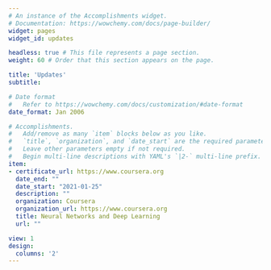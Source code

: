 ```yaml
---
# An instance of the Accomplishments widget.
# Documentation: https://wowchemy.com/docs/page-builder/
widget: pages
widget_id: updates

headless: true # This file represents a page section.
weight: 60 # Order that this section appears on the page.

title: 'Updates'
subtitle:

# Date format
#   Refer to https://wowchemy.com/docs/customization/#date-format
date_format: Jan 2006

# Accomplishments.
#   Add/remove as many `item` blocks below as you like.
#   `title`, `organization`, and `date_start` are the required parameters.
#   Leave other parameters empty if not required.
#   Begin multi-line descriptions with YAML's `|2-` multi-line prefix.
item:
- certificate_url: https://www.coursera.org
  date_end: ""
  date_start: "2021-01-25"
  description: ""
  organization: Coursera
  organization_url: https://www.coursera.org
  title: Neural Networks and Deep Learning
  url: ""

view: 1
design:
  columns: '2' 
---
```

